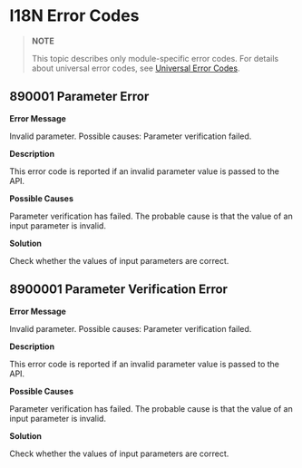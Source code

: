 # I18N Error Codes

> **NOTE**
>
> This topic describes only module-specific error codes. For details about universal error codes, see [Universal Error Codes](../errorcode-universal.md).

## 890001 Parameter Error

**Error Message**

Invalid parameter. Possible causes: Parameter verification failed.

**Description**

This error code is reported if an invalid parameter value is passed to the API.

**Possible Causes**

Parameter verification has failed. The probable cause is that the value of an input parameter is invalid.
 
**Solution**

Check whether the values of input parameters are correct.

<!--Del-->
## 8900001 Parameter Verification Error

**Error Message**

Invalid parameter. Possible causes: Parameter verification failed.

**Description**

This error code is reported if an invalid parameter value is passed to the API.

**Possible Causes**

Parameter verification has failed. The probable cause is that the value of an input parameter is invalid.
 
**Solution**

Check whether the values of input parameters are correct.
<!--DelEnd-->
